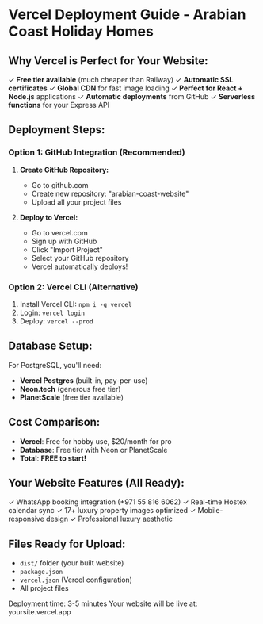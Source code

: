 # Vercel Deployment Guide - Arabian Coast Holiday Homes

## Why Vercel is Perfect for Your Website:
✓ **Free tier available** (much cheaper than Railway)
✓ **Automatic SSL certificates**
✓ **Global CDN** for fast image loading
✓ **Perfect for React + Node.js** applications
✓ **Automatic deployments** from GitHub
✓ **Serverless functions** for your Express API

## Deployment Steps:

### Option 1: GitHub Integration (Recommended)
1. **Create GitHub Repository:**
   - Go to github.com
   - Create new repository: "arabian-coast-website"
   - Upload all your project files

2. **Deploy to Vercel:**
   - Go to vercel.com
   - Sign up with GitHub
   - Click "Import Project"
   - Select your GitHub repository
   - Vercel automatically deploys!

### Option 2: Vercel CLI (Alternative)
1. Install Vercel CLI: `npm i -g vercel`
2. Login: `vercel login`
3. Deploy: `vercel --prod`

## Database Setup:
For PostgreSQL, you'll need:
- **Vercel Postgres** (built-in, pay-per-use)
- **Neon.tech** (generous free tier)
- **PlanetScale** (free tier available)

## Cost Comparison:
- **Vercel**: Free for hobby use, $20/month for pro
- **Database**: Free tier with Neon or PlanetScale
- **Total**: **FREE to start!**

## Your Website Features (All Ready):
✓ WhatsApp booking integration (+971 55 816 6062)
✓ Real-time Hostex calendar sync
✓ 17+ luxury property images optimized
✓ Mobile-responsive design
✓ Professional luxury aesthetic

## Files Ready for Upload:
- `dist/` folder (your built website)
- `package.json`
- `vercel.json` (Vercel configuration)
- All project files

Deployment time: 3-5 minutes
Your website will be live at: yoursite.vercel.app